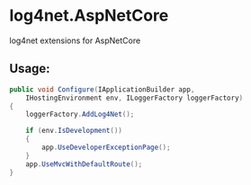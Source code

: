 # log4net.AspNetCore
log4net extensions for AspNetCore

## Usage:

```csharp
public void Configure(IApplicationBuilder app,
    IHostingEnvironment env, ILoggerFactory loggerFactory)
{
    loggerFactory.AddLog4Net();

    if (env.IsDevelopment())
    {
        app.UseDeveloperExceptionPage();
    }
    app.UseMvcWithDefaultRoute();
}
```
